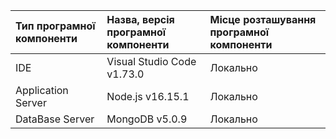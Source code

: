 |Тип програмної компоненти | Назва, версія програмної компоненти|Місце розташування програмної компоненти|
|:-|:-|:-|
|IDE|Visual Studio Code v1.73.0|Локально|
|Application Server|Node.js v16.15.1 |Локально|
|DataBase Server|MongoDB v5.0.9 |Локально|